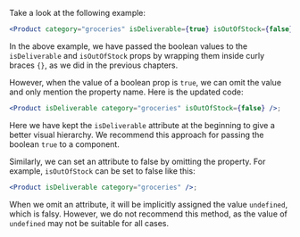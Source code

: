Take a look at the following example:

```jsx
<Product category="groceries" isDeliverable={true} isOutOfStock={false} />;
```

In the above example, we have passed the boolean values to the `isDeliverable` and `isOutOfStock` props by wrapping them inside curly braces `{}`, as we did in the previous chapters.

However, when the value of a boolean prop is `true`, we can omit the value and only mention the property name. Here is the updated code:

```jsx
<Product isDeliverable category="groceries" isOutOfStock={false} />;
```

Here we have kept the `isDeliverable` attribute at the beginning to give a better visual hierarchy. We recommend this approach for passing the boolean `true` to a component.

Similarly, we can set an attribute to false by omitting the property. For example, `isOutOfStock` can be set to false like this:

```jsx
<Product isDeliverable category="groceries" />;
```

When we omit an attribute, it will be implicitly assigned the value `undefined`, which is falsy. However, we do not recommend this method, as the value of `undefined` may not be suitable for all cases.
